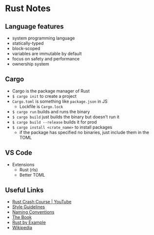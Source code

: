 # Rust Notes

## Language features

- system programming language
- statically-typed
- block-scoped
- variables are immutable by default
- focus on safety and performance
- ownership system

## Cargo

- Cargo is the package manager of Rust
- `$ cargo init` to create a project
- `Cargo.toml` is something like `package.json` in JS
  - Lockfile is `Cargo.lock`
- `$ cargo run` builds and runs the binary
- `$ cargo build` just builds the binary but doesn't run it
- `$ cargo build --release` builds it for prod
- `$ cargo install <crate_name>` to install packages
  - if the package has specified no binaries, just include them in the TOML

## VS Code

- Extensions
  - Rust (rls)
  - Better TOML

## Useful Links
- [Rust Crash Course | YouTube](https://www.youtube.com/watch?v=zF34dRivLOw)
- [Style Guidelines](https://doc.rust-lang.org/1.0.0/style/README.html)
- [Naming Conventions](https://doc.rust-lang.org/1.0.0/style/style/naming/README.html)
- [The Book](https://doc.rust-lang.org/book/)
- [Rust by Example](https://doc.rust-lang.org/stable/rust-by-example/)
- [Wikipedia](https://en.wikipedia.org/wiki/Rust_(programming_language))
